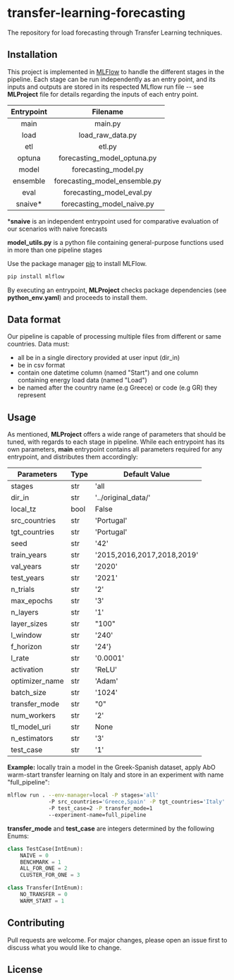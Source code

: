 # transfer-learning-forecasting

The repository for load forecasting through Transfer Learning techniques.

## Installation

This project is implemented in [MLFlow](https://mlflow.org/docs/latest/index.html) to handle the different stages in the pipeline. Each stage can be run independently as an entry point, and its inputs and outputs are stored in its respected MLflow run file -- see **MLProject** file for details regarding the inputs of each entry point.

| Entrypoint |            Filename           |
|:----------:|:-----------------------------:|
| main       | main.py                       |
| load       | load_raw_data.py              |
| etl        | etl.py                        |
| optuna     | forecasting_model_optuna.py   |
| model      | forecasting_model.py          |
| ensemble   | forecasting_model_ensemble.py |
| eval       | forecasting_model_eval.py     |
| snaive*     | forecasting_model_naive.py   |

***snaive** is an independent entrypoint used for comparative evaluation of our scenarios with naive forecasts

**model_utils.py** is a python file containing general-purpose functions used in more than one pipeline stages

Use the package manager [pip](https://pip.pypa.io/en/stable/) to install MLFlow.
```bash
pip install mlflow
```
By executing an entrypoint, **MLProject** checks package dependencies (see **python_env.yaml**) and proceeds to install them.

## Data format

Our pipeline is capable of processing multiple files from different or same countries. 
Data must: 
* all be in a single directory provided at user input (dir_in) 
* be in csv format 
* contain one datetime column (named "Start") and one column containing energy load data (named "Load")
* be named after the country name (e.g Greece) or code (e.g GR) they represent

## Usage

As mentioned, **MLProject** offers a wide range of parameters that should be tuned, with regards to each stage in pipeline. 
While each entrypoint has its own parameters, **main** entrypoint contains all parameters required for any entrypoint, and distributes them accordingly:  

| Parameters     | Type | Default Value              |
|----------------|------|----------------------------|
|     stages     | str  | 'all                       |
| dir_in         | str  | '../original_data/'        |
| local_tz       | bool | False                      |
| src_countries  | str  | 'Portugal'                 |
| tgt_countries  | str  | 'Portugal'                 |
| seed           | str  | '42'                       |
| train_years    | str  | '2015,2016,2017,2018,2019' |
| val_years      | str  | '2020'                     |
| test_years     | str  | '2021'                     |
| n_trials       | str  | '2'                        |
| max_epochs     | str  | '3'                        |
| n_layers       | str  | '1'                        |
| layer_sizes    | str  | "100"                      |
| l_window       | str  | '240'                      |
| f_horizon      | str  | '24'}                      |
| l_rate         | str  | '0.0001'                   |
| activation     | str  | 'ReLU'                     |
| optimizer_name | str  | 'Adam'                     |
| batch_size     | str  | '1024'                     |
| transfer_mode  | str  | "0"                        |
| num_workers    | str  | '2'                        |
| tl_model_uri   | str  | None                       |
| n_estimators   | str  | '3'                        |
| test_case      | str  | '1'                        |

**Example:** locally train a model in the Greek-Spanish dataset, apply AbO warm-start transfer learning on Italy and store in an experiment with name "full_pipeline":

```bash
mlflow run . --env-manager=local -P stages='all'
             -P src_countries='Greece,Spain' -P tgt_countries='Italy' 
             -P test_case=2 -P transfer_mode=1
             --experiment-name=full_pipeline
```

**transfer_mode** and **test_case** are integers determined by the following Enums:

```python
class TestCase(IntEnum):
    NAIVE = 0
    BENCHMARK = 1
    ALL_FOR_ONE = 2 
    CLUSTER_FOR_ONE = 3

class Transfer(IntEnum):
    NO_TRANSFER = 0
    WARM_START = 1 

```


## Contributing

Pull requests are welcome. For major changes, please open an issue first
to discuss what you would like to change.

## License

